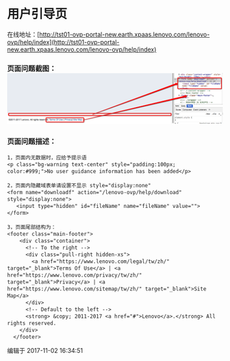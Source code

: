# 用户引导页

在线地址：[http://tst01-ovp-portal-new.earth.xpaas.lenovo.com/lenovo-ovp/help/index](http://tst01-ovp-portal-new.earth.xpaas.lenovo.com/lenovo-ovp/help/index)

### 页面问题截图：![](/assets/Snip20171102_19.png)

### 页面问题描述：

```
1，页面内无数据时，应给予提示语
<p class="bg-warning text-center" style="padding:100px; color:#999;">No user guidance information has been added</p>

2，页面内隐藏域表单请设置不显示 style="display:none"
<form name="downloadf" action="/lenovo-ovp/help/download" style="display:none">
   <input type="hidden" id="fileName" name="fileName" value="">
</form>

3，页面尾部结构为：
<footer class="main-footer">
    <div class="container">
      <!-- To the right -->
      <div class="pull-right hidden-xs">
        <a href="https://www.lenovo.com/legal/tw/zh/" target="_blank">Terms Of Use</a> | <a href="https://www.lenovo.com/privacy/tw/zh/" target="_blank">Privacy</a> | <a href="https://www.lenovo.com/sitemap/tw/zh/" target="_blank">Site Map</a>
      </div>
      <!-- Default to the left -->
      <strong> &copy; 2011-2017 <a href="#">Lenovo</a>.</strong> All rights reserved.
    </div>
  </footer>
```

编辑于 2017-11-02 16:34:51

